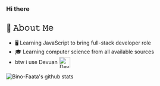### Hi there

## :book: 𝙰𝚋𝚘𝚞𝚝 𝙼𝚎
- 🖥 Learning JavaScript to bring full-stack developer role
- 🎓 Learning computer science from all available sources
- btw i use Devuan [<img src="https://loadaverage.org/attachment/5694032/thumbnail?w=128&h=128" height="30em" align="center" alt="Devuan Linux Logo" title="Devuan Linux Logo"/>](https://devuan.org/)

![Bino-Faata's github stats](https://github-readme-stats.vercel.app/api?username=bino-faata&show_icons=true&theme=onedark)
